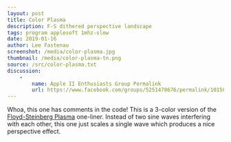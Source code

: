 ```yaml
---
layout: post
title: Color Plasma
description: F-S dithered perspective landscape
tags: program applesoft 1mhz-slow
date: 2019-01-16
author: Lee Fastenau
screenshot: /media/color-plasma.jpg
thumbnail: /media/color-plasma-tn.png
source: /src/color-plasma.txt
discussion:
    -
        name: Apple II Enthusiasts Group Permalink
        url: https://www.facebook.com/groups/5251478676/permalink/10158230715378677/
---
```


Whoa, this one has comments in the code! This is a 3-color version of the [Floyd-Steinberg Plasma](floyd-steinberg-plasma.md) one-liner. Instead of two sine waves interfering with each other, this one just scales a single wave which produces a nice perspective effect.